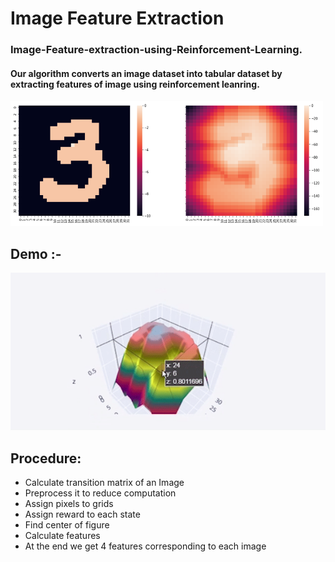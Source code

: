 # Image Feature Extraction
<h3>Image-Feature-extraction-using-Reinforcement-Learning.</h3>
<h4>Our algorithm converts an image dataset into tabular dataset by extracting features of image using reinforcement leanring.</h4>
<p>
    <img src="resources/2.png" width="500" height="200" />
</p>

<h2>Demo :-</h1>
<p></p>
<img src="resources/demo.gif" />

## Procedure: 
 * Calculate transition matrix of an Image
 * Preprocess it to reduce computation
 * Assign pixels to grids
 * Assign reward to each state
 * Find center of figure
 * Calculate features
 * At the end we get 4 features corresponding to each image
